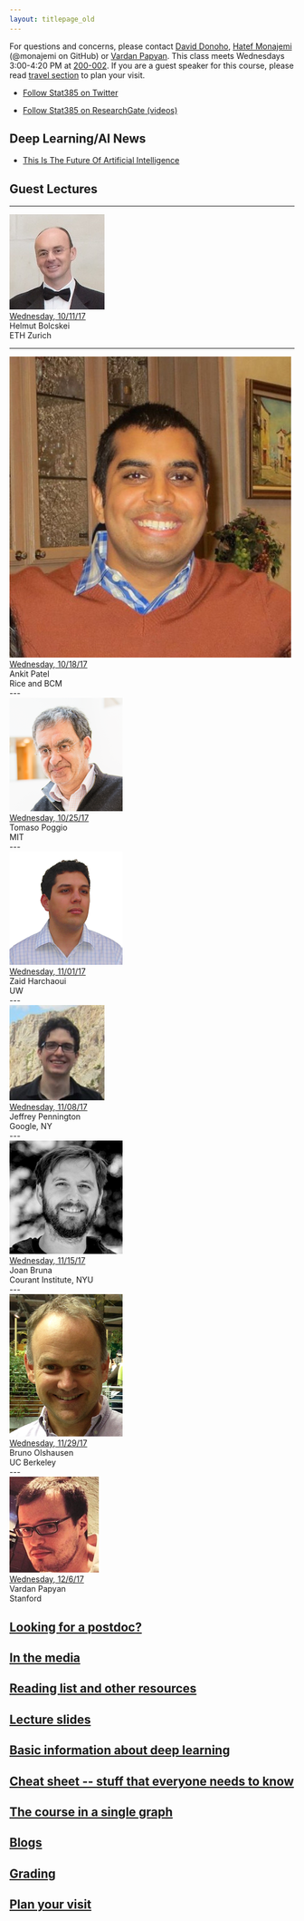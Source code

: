 ```yaml
---
layout: titlepage_old
---
```


For questions and concerns, please contact [David Donoho](https://profiles.stanford.edu/david-donoho), [Hatef Monajemi](http://web.stanford.edu/~monajemi/) (@monajemi on GitHub) or [Vardan Papyan](http://vardanp.cswp.cs.technion.ac.il/). This class meets Wednesdays 3:00-4:20 PM at [200-002](https://campus-map.stanford.edu/?srch=200-002). If you are a guest speaker for this course, please read [travel section](#plan-your-visit) to plan your visit.   

* [Follow Stat385 on Twitter](https://twitter.com/stats385?lang=en)  

* [Follow Stat385 on ResearchGate (videos)](https://www.researchgate.net/project/Theories-of-Deep-Learning)  


## Deep Learning/AI News
 * [This Is The Future Of Artificial Intelligence](http://amp.timeinc.net/fortune/2016/06/15/future-of-work-2)


## [](#Lectures) Guest Lectures

---
<div class="speaker-wrap">
<div class="speakerphoto">
<img src="assets/img/bolcskei.jpg">
</div>
<div class="card">
<a class="talkdate" href="./bolcskei_lecture">Wednesday, 10/11/17</a> <br>
<span class="speaker">Helmut Bolcskei</span> <br>
<span class="speakerposition">ETH Zurich</span>
</div>
</div>

---
<div class="speaker-wrap">
<div class="speakerphoto">
<img src="assets/img/ankit_patel.jpg">
</div>
<div class="card">
<a class="talkdate" href="./patel_lecture">Wednesday, 10/18/17</a> <br>
<span class="speaker">Ankit Patel</span> <br>
<span class="speakerposition">Rice and BCM</span>
</div>
</div>
---
<div class="speaker-wrap">
<div class="speakerphoto">
<img src="assets/img/poggio.png">
</div>
<div class="card">
<a class="talkdate" href="./poggio_lecture">Wednesday, 10/25/17</a> <br>
<span class="speaker">Tomaso Poggio</span> <br>
<span class="speakerposition">MIT</span>
</div>
</div>
---
<div class="speaker-wrap">
<div class="speakerphoto">
<img src="assets/img/zaid.png">
</div>
<div class="card">
<a class="talkdate" href="./harchaoui_lecture">Wednesday, 11/01/17</a> <br>
<span class="speaker">Zaid Harchaoui</span> <br>
<span class="speakerposition">UW</span>
</div>
</div>
---
<div class="speaker-wrap">
<div class="speakerphoto">
<img src="assets/img/pennington.jpg">
</div>
<div class="card">
<a class="talkdate" href="./pennington_lecture">Wednesday, 11/08/17</a> <br>
<span class="speaker">Jeffrey Pennington</span> <br>
<span class="speakerposition">Google, NY</span>
</div>
</div>
---
<div class="speaker-wrap">
<div class="speakerphoto">
<img src="assets/img/bruna.png">
</div>
<div class="card">
<a class="talkdate" href="./bruna_lecture">Wednesday, 11/15/17</a> <br>
<span class="speaker">Joan Bruna</span> <br>
<span class="speakerposition">Courant Institute, NYU</span>
</div>
</div>
---
<div class="speaker-wrap">
<div class="speakerphoto">
<img src="assets/img/bruno_olshausen.jpg">
</div>
<div class="card">
<a class="talkdate" href="./olshausen_lecture">Wednesday, 11/29/17</a> <br>
<span class="speaker">Bruno Olshausen</span> <br>
<span class="speakerposition">UC Berkeley</span>
</div>
</div>
---
<div class="speaker-wrap">
<div class="speakerphoto">
<img src="assets/img/VardanPapyan.png">
</div>
<div class="card">
<a class="talkdate" href="./papyan_lecture">Wednesday, 12/6/17</a> <br>
<span class="speaker">Vardan Papyan</span> <br>
<span class="speakerposition">Stanford</span>
</div>
</div>

## [Looking for a postdoc?](postdoc)

## [In the media](media)

## [Reading list and other resources](readings)

## [Lecture slides](lecture_slides)    

## [Basic information about deep learning](basicinfo)    

## [Cheat sheet -- stuff that everyone needs to know](cheat_sheet)    

## [The course in a single graph](http://bl.ocks.org/vardanp91/raw/be0f763405b76d33caefdaebc2ac3487/)

## [Blogs](blogs)

## [Grading](grading)

## [Plan your visit](speaker_visit)
